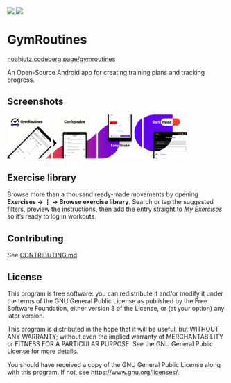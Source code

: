 <a href="https://play.google.com/store/apps/details?id=com.noahjutz.gymroutines">
    <img src="https://play.google.com/intl/en_us/badges/static/images/badges/en_badge_web_generic.png" width="200px">
</a>
<a href="https://f-droid.org/packages/com.noahjutz.gymroutines">
    <img src="https://gitlab.com/fdroid/artwork/-/raw/master/badge/get-it-on-en-us.png" width="200px">
</a>

# GymRoutines

[noahjutz.codeberg.page/gymroutines](https://noahjutz.codeberg.page/gymroutines)

An Open-Source Android app for creating training plans and tracking progress.

## Screenshots

<img src="fastlane/metadata/android/en-US/images/phoneScreenshots/1.png" width="20%"/>
<img src="fastlane/metadata/android/en-US/images/phoneScreenshots/2.png" width="20%"/>
<img src="fastlane/metadata/android/en-US/images/phoneScreenshots/3.png" width="20%"/>
<img src="fastlane/metadata/android/en-US/images/phoneScreenshots/4.png" width="20%"/>

## Exercise library

Browse more than a thousand ready-made movements by opening **Exercises → ⋮ → Browse exercise library**. Search or tap the suggested filters, preview the instructions, then add the entry straight to *My Exercises* so it’s ready to log in workouts.

## Contributing

See [CONTRIBUTING.md](CONTRIBUTING.md)

## License

This program is free software: you can redistribute it and/or modify it under the terms of the GNU General Public License as published by the Free Software Foundation, either version 3 of the License, or (at your option) any later version.

This program is distributed in the hope that it will be useful, but WITHOUT ANY WARRANTY; without even the implied warranty of MERCHANTABILITY or FITNESS FOR A PARTICULAR PURPOSE.  See the GNU General Public License for more details.

You should have received a copy of the GNU General Public License along with this program.  If not, see https://www.gnu.org/licenses/.
